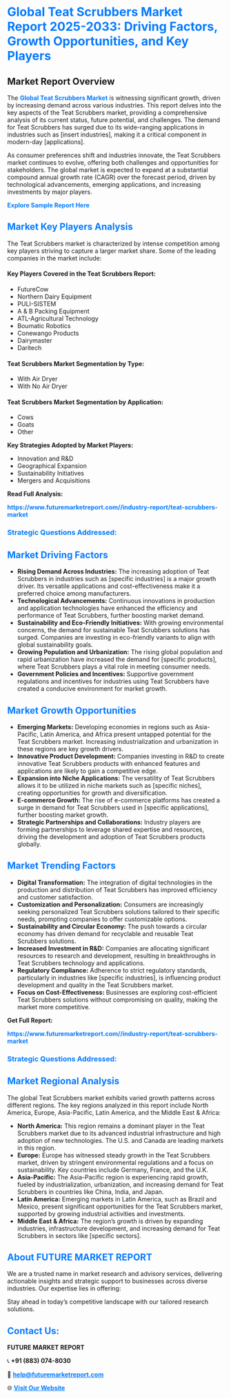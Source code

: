 <h1 style="color: #007BFF;">Global Teat Scrubbers Market Report 2025-2033: Driving Factors, Growth Opportunities, and Key Players</h1>

<section id="overview">
<h2>Market Report Overview</h2>
<p>The <a href="https://www.futuremarketreport.com//industry-report/teat-scrubbers-market" style="color: #007BFF; text-decoration: none;"><strong>Global Teat Scrubbers Market</strong></a> is witnessing significant growth, driven by increasing demand across various industries. This report delves into the key aspects of the Teat Scrubbers market, providing a comprehensive analysis of its current status, future potential, and challenges. The demand for Teat Scrubbers has surged due to its wide-ranging applications in industries such as [insert industries], making it a critical component in modern-day [applications].</p>
<p>As consumer preferences shift and industries innovate, the Teat Scrubbers market continues to evolve, offering both challenges and opportunities for stakeholders. The global market is expected to expand at a substantial compound annual growth rate (CAGR) over the forecast period, driven by technological advancements, emerging applications, and increasing investments by major players.</p>
</section>

<section id="overview">
<p><a href="https://www.futuremarketreport.com//request-sample/reportId=48779" style="color: #007BFF; text-decoration: none;"><strong>Explore Sample Report Here</strong></a></p>
</section>

<section id="key-players">
<h2 style="color: #007BFF;">Market Key Players Analysis</h2>
<p>The Teat Scrubbers market is characterized by intense competition among key players striving to capture a larger market share. Some of the leading companies in the market include:</p>
<h4>Key Players Covered in the Teat Scrubbers Report:</h4>
<ul><li>FutureCow</li><li>Northern Dairy Equipment</li><li>PULI-SISTEM</li><li>A &amp; B Packing Equipment</li><li>ATL-Agricultural Technology</li><li>Boumatic Robotics</li><li>Conewango Products</li><li>Dairymaster</li><li>Daritech</li></ul>
<h4>Teat Scrubbers Market Segmentation by Type:</h4>
<ul><li>With Air Dryer</li><li>With No Air Dryer</li></ul>

<h4>Teat Scrubbers Market Segmentation by Application:</h4>
<ul><li>Cows</li><li>Goats</li><li>Other</li></ul>
<p><strong>Key Strategies Adopted by Market Players:</strong></p>
<ul>
<li>Innovation and R&D</li>
<li>Geographical Expansion</li>
<li>Sustainability Initiatives</li>
<li>Mergers and Acquisitions</li>
</ul>
</section>

<section>
<p><strong>Read Full Analysis: </strong></p><a href="https://www.futuremarketreport.com//industry-report/teat-scrubbers-market" style="color: #007BFF; text-decoration: none;"><strong>https://www.futuremarketreport.com//industry-report/teat-scrubbers-market</strong></a>
<h3 style="color: #007BFF;">Strategic Questions Addressed:</h3>
</section>

<section id="driving-factors">
<h2 style="color: #007BFF;">Market Driving Factors</h2>
<ul>
<li><strong>Rising Demand Across Industries:</strong> The increasing adoption of Teat Scrubbers in industries such as [specific industries] is a major growth driver. Its versatile applications and cost-effectiveness make it a preferred choice among manufacturers.</li>
<li><strong>Technological Advancements:</strong> Continuous innovations in production and application technologies have enhanced the efficiency and performance of Teat Scrubbers, further boosting market demand.</li>
<li><strong>Sustainability and Eco-Friendly Initiatives:</strong> With growing environmental concerns, the demand for sustainable Teat Scrubbers solutions has surged. Companies are investing in eco-friendly variants to align with global sustainability goals.</li>
<li><strong>Growing Population and Urbanization:</strong> The rising global population and rapid urbanization have increased the demand for [specific products], where Teat Scrubbers plays a vital role in meeting consumer needs.</li>
<li><strong>Government Policies and Incentives:</strong> Supportive government regulations and incentives for industries using Teat Scrubbers have created a conducive environment for market growth.</li>
</ul>
</section>

<section id="growth-opportunities">
<h2 style="color: #007BFF;">Market Growth Opportunities</h2>
<ul>
<li><strong>Emerging Markets:</strong> Developing economies in regions such as Asia-Pacific, Latin America, and Africa present untapped potential for the Teat Scrubbers market. Increasing industrialization and urbanization in these regions are key growth drivers.</li>
<li><strong>Innovative Product Development:</strong> Companies investing in R&D to create innovative Teat Scrubbers products with enhanced features and applications are likely to gain a competitive edge.</li>
<li><strong>Expansion into Niche Applications:</strong> The versatility of Teat Scrubbers allows it to be utilized in niche markets such as [specific niches], creating opportunities for growth and diversification.</li>
<li><strong>E-commerce Growth:</strong> The rise of e-commerce platforms has created a surge in demand for Teat Scrubbers used in [specific applications], further boosting market growth.</li>
<li><strong>Strategic Partnerships and Collaborations:</strong> Industry players are forming partnerships to leverage shared expertise and resources, driving the development and adoption of Teat Scrubbers products globally.</li>
</ul>
</section>

<section id="trending-factors">
<h2 style="color: #007BFF;">Market Trending Factors</h2>
<ul>
<li><strong>Digital Transformation:</strong> The integration of digital technologies in the production and distribution of Teat Scrubbers has improved efficiency and customer satisfaction.</li>
<li><strong>Customization and Personalization:</strong> Consumers are increasingly seeking personalized Teat Scrubbers solutions tailored to their specific needs, prompting companies to offer customizable options.</li>
<li><strong>Sustainability and Circular Economy:</strong> The push towards a circular economy has driven demand for recyclable and reusable Teat Scrubbers solutions.</li>
<li><strong>Increased Investment in R&D:</strong> Companies are allocating significant resources to research and development, resulting in breakthroughs in Teat Scrubbers technology and applications.</li>
<li><strong>Regulatory Compliance:</strong> Adherence to strict regulatory standards, particularly in industries like [specific industries], is influencing product development and quality in the Teat Scrubbers market.</li>
<li><strong>Focus on Cost-Effectiveness:</strong> Businesses are exploring cost-efficient Teat Scrubbers solutions without compromising on quality, making the market more competitive.</li>
</ul>
</section>

<section>
<p><strong>Get Full Report: </strong></p><a href="https://www.futuremarketreport.com//industry-report/teat-scrubbers-market" style="color: #007BFF; text-decoration: none;"><strong>https://www.futuremarketreport.com//industry-report/teat-scrubbers-market</strong></a>
<h3 style="color: #007BFF;">Strategic Questions Addressed:</h3>
</section>


<section id="regional-analysis">
<h2 style="color: #007BFF;">Market Regional Analysis</h2>
<p>The global Teat Scrubbers market exhibits varied growth patterns across different regions. The key regions analyzed in this report include North America, Europe, Asia-Pacific, Latin America, and the Middle East & Africa:</p>
<ul>
<li><strong>North America:</strong> This region remains a dominant player in the Teat Scrubbers market due to its advanced industrial infrastructure and high adoption of new technologies. The U.S. and Canada are leading markets in this region.</li>
<li><strong>Europe:</strong> Europe has witnessed steady growth in the Teat Scrubbers market, driven by stringent environmental regulations and a focus on sustainability. Key countries include Germany, France, and the U.K.</li>
<li><strong>Asia-Pacific:</strong> The Asia-Pacific region is experiencing rapid growth, fueled by industrialization, urbanization, and increasing demand for Teat Scrubbers in countries like China, India, and Japan.</li>
<li><strong>Latin America:</strong> Emerging markets in Latin America, such as Brazil and Mexico, present significant opportunities for the Teat Scrubbers market, supported by growing industrial activities and investments.</li>
<li><strong>Middle East & Africa:</strong> The region’s growth is driven by expanding industries, infrastructure development, and increasing demand for Teat Scrubbers in sectors like [specific sectors].</li>
</ul>
</section>

<footer>
<h2 style="color: #007BFF;">About FUTURE MARKET REPORT</h2>
<p>We are a trusted name in market research and advisory services, delivering actionable insights and strategic support to businesses across diverse industries. Our expertise lies in offering:</p>

<p>Stay ahead in today’s competitive landscape with our tailored research solutions.</p>

<h2 style="color: #007BFF;">Contact Us:</h2>
<p><strong>FUTURE MARKET REPORT</strong></p>
<p>📞 <strong>+91 (883) 074-8030</strong></p>
<p>📧 <strong><a href="mailto:help@futuremarketreport.com" style="color: #007BFF;">help@futuremarketreport.com</a></strong></p>
<p>🌐 <strong><a href="https://www.futuremarketreport.com/" style="color: #007BFF;">Visit Our Website</a></strong></p>
</footer>